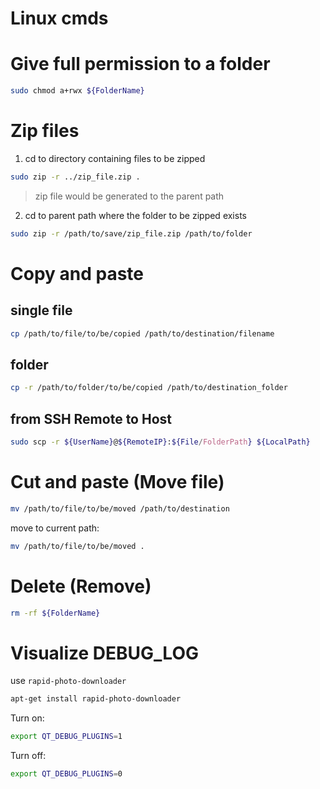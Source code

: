 # Linux cmds
# Give full permission to a folder
```bash
sudo chmod a+rwx ${FolderName}
```
# Zip files
1) cd to directory containing files to be zipped
  ```bash
  sudo zip -r ../zip_file.zip .
  ```
  > zip file would be generated to the parent path

2) cd to parent path where the folder to be zipped exists
  ```bash
  sudo zip -r /path/to/save/zip_file.zip /path/to/folder
  ```

# Copy and paste
## single file
```bash
cp /path/to/file/to/be/copied /path/to/destination/filename
```
## folder
```bash
cp -r /path/to/folder/to/be/copied /path/to/destination_folder
```
## from SSH Remote to Host
```bash
sudo scp -r ${UserName}@${RemoteIP}:${File/FolderPath} ${LocalPath}
```

# Cut and paste (Move file)
```bash
mv /path/to/file/to/be/moved /path/to/destination
```
move to current path:
```bash
mv /path/to/file/to/be/moved .
```
# Delete (Remove)
```bash
rm -rf ${FolderName}
```

# Visualize DEBUG_LOG
use `rapid-photo-downloader`
```bash
apt-get install rapid-photo-downloader
```
Turn on:
```bash
export QT_DEBUG_PLUGINS=1 
```
Turn off:
```bash
export QT_DEBUG_PLUGINS=0 
```
